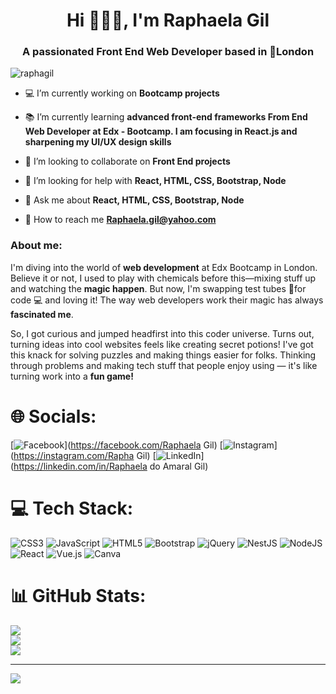 <h1 align="center">Hi 🙋🏼‍♀️, I'm Raphaela Gil</h1>
<h3 align="center">A passionated Front End Web Developer based in 📍London </h3>

<p align="left"> <img src="https://komarev.com/ghpvc/?username=raphagil&label=Profile%20views&color=0e75b6&style=flat" alt="raphagil" /> </p>

- 💻 I’m currently working on **Bootcamp projects**

- 📚 I’m currently learning **advanced front-end frameworks From End Web Developer at Edx - Bootcamp. I am focusing in React.js and sharpening my UI/UX design skills**

- 👯 I’m looking to collaborate on **Front End projects**

- 🤝 I’m looking for help with **React, HTML, CSS, Bootstrap, Node**

- 💬 Ask me about **React, HTML, CSS, Bootstrap, Node**

- 📩 How to reach me **Raphaela.gil@yahoo.com**
<h3 align="left">About me:</h3>
      <p align="left">
            I'm diving into the world of <b>web development</b> at Edx Bootcamp in London.
            Believe it or not, I used to play with chemicals before this—mixing stuff up and watching the <b>magic happen</b>. But now, I'm
            swapping test tubes 🧪for code 💻 and loving it!
            The way web developers work their magic has always <b>fascinated me</b>.
          </p><p>
            So, I got curious and jumped headfirst
            into this coder universe. Turns out, turning ideas into cool websites feels like creating secret potions!
            I've got this knack for solving puzzles and making things easier for folks. Thinking through problems and
            making tech stuff that people enjoy using — it's like turning work into a <b>fun game!</b>
          </p>
          
# 🌐 Socials:
[![Facebook](https://img.shields.io/badge/Facebook-%231877F2.svg?logo=Facebook&logoColor=white)](https://facebook.com/Raphaela Gil) [![Instagram](https://img.shields.io/badge/Instagram-%23E4405F.svg?logo=Instagram&logoColor=white)](https://instagram.com/Rapha Gil) [![LinkedIn](https://img.shields.io/badge/LinkedIn-%230077B5.svg?logo=linkedin&logoColor=white)](https://linkedin.com/in/Raphaela do Amaral Gil) 

# 💻 Tech Stack:
![CSS3](https://img.shields.io/badge/css3-%231572B6.svg?style=for-the-badge&logo=css3&logoColor=white) ![JavaScript](https://img.shields.io/badge/javascript-%23323330.svg?style=for-the-badge&logo=javascript&logoColor=%23F7DF1E) ![HTML5](https://img.shields.io/badge/html5-%23E34F26.svg?style=for-the-badge&logo=html5&logoColor=white) ![Bootstrap](https://img.shields.io/badge/bootstrap-%238511FA.svg?style=for-the-badge&logo=bootstrap&logoColor=white) ![jQuery](https://img.shields.io/badge/jquery-%230769AD.svg?style=for-the-badge&logo=jquery&logoColor=white) ![NestJS](https://img.shields.io/badge/nestjs-%23E0234E.svg?style=for-the-badge&logo=nestjs&logoColor=white) ![NodeJS](https://img.shields.io/badge/node.js-6DA55F?style=for-the-badge&logo=node.js&logoColor=white) ![React](https://img.shields.io/badge/react-%2320232a.svg?style=for-the-badge&logo=react&logoColor=%2361DAFB) ![Vue.js](https://img.shields.io/badge/vue.js-%2335495e.svg?style=for-the-badge&logo=vuedotjs&logoColor=%234FC08D) ![Canva](https://img.shields.io/badge/Canva-%2300C4CC.svg?style=for-the-badge&logo=Canva&logoColor=white)

# 📊 GitHub Stats:
![](https://github-readme-stats.vercel.app/api?username=RaphaGil&theme=synthwave&hide_border=true&include_all_commits=false&count_private=false)<br/>
![](https://github-readme-streak-stats.herokuapp.com/?user=RaphaGil&theme=synthwave&hide_border=true)<br/>
![](https://github-readme-stats.vercel.app/api/top-langs/?username=RaphaGil&theme=synthwave&hide_border=true&include_all_commits=false&count_private=false&layout=compact)

---
[![](https://visitcount.itsvg.in/api?id=RaphaGil&icon=0&color=0)](https://visitcount.itsvg.in)

<!-- Proudly created with GPRM ( https://gprm.itsvg.in ) -->

<!---
RaphaGil/RaphaGil is a ✨ special ✨ repository because its `README.md` (this file) appears on your GitHub profile.
You can click the Preview link to take a look at your changes.
--->
